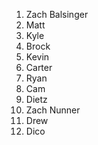1. Zach Balsinger
2. Matt
3. Kyle
4. Brock
5. Kevin
6. Carter
7. Ryan
8. Cam
9. Dietz
10. Zach Nunner
11. Drew
12. Dico
